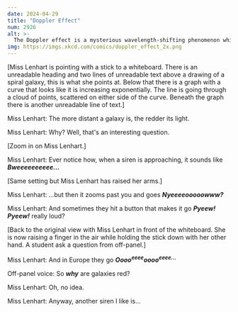 ```yaml
---
date: 2024-04-29
title: "Doppler Effect"
num: 2926
alt: >-
  The Doppler effect is a mysterious wavelength-shifting phenomenon which seems to primarily affect sirens, which is why the 🚨 emoji is red.
img: https://imgs.xkcd.com/comics/doppler_effect_2x.png
---
```

[Miss Lenhart is pointing with a stick to a whiteboard. There is an unreadable heading and two lines of unreadable text above a drawing of a spiral galaxy, this is what she points at. Below that there is a graph with a curve that looks like it is increasing exponentially. The line is going through a cloud of points, scattered on either side of the curve. Beneath the graph there is another unreadable line of text.]

Miss Lenhart: The more distant a galaxy is, the redder its light.

Miss Lenhart: Why? Well, that's an interesting question.

[Zoom in on Miss Lenhart.]

Miss Lenhart: Ever notice how, when a siren is approaching, it sounds like ***Bweeeeeeeeee...***

[Same setting but Miss Lenhart has raised her arms.]

Miss Lenhart: ...but then it zooms past you and goes ***Nyeeeeooooowww?***

Miss Lenhart: And sometimes they hit a button that makes it go ***Pyeew! Pyeew!*** really loud?

[Back to the original view with Miss Lenhart in front of the whiteboard. She is now raising a finger in the air while holding the stick down with her other hand. A student ask a question from off-panel.]

Miss Lenhart: And in Europe they go ***Oooo<sup>eeee</sup>oooo<sup>eeee...</sup>***

Off-panel voice: So ***why*** are galaxies red?

Miss Lenhart: Oh, no idea.

Miss Lenhart: Anyway, another siren I like is...